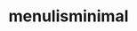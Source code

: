 ---
layout: archive-tags
title: menulisminimal
slug: menulisminimal
category: menulis-minimal
menu: false
order: 2
---